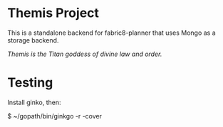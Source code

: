 # Themis Project

This is a standalone backend for fabric8-planner that uses Mongo as a storage backend.

_Themis is the Titan goddess of divine law and order._

# Testing

Install ginko, then:

  $ ~/gopath/bin/ginkgo -r -cover
